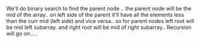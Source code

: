 We'll do binary search to find the parent node ..
the parent node will be the mid of the array..
on left side of the parent it'll have all the elements less than the curr mid (left side)
and vice versa..
so for parent nodes left root will be mid left subarray.
and right root will be mid of right subarray..
Recursion will go on.....
